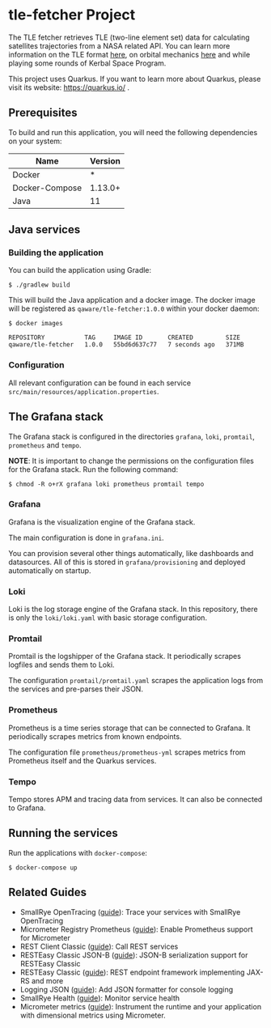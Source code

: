 # tle-fetcher Project

The TLE fetcher retrieves TLE (two-line element set) data for calculating satellites trajectories from a NASA related API.
You can learn more information on the TLE format [here](https://en.wikipedia.org/wiki/Two-line_element_set), on orbital
mechanics [here](https://en.wikipedia.org/wiki/Orbital_mechanics) and while playing some rounds of Kerbal Space Program.

This project uses Quarkus. If you want to learn more about Quarkus, please visit its website: https://quarkus.io/ .

## Prerequisites

To build and run this application, you will need the following dependencies on your system:

| Name           | Version |
|----------------|---------|
| Docker         | *       |
| Docker-Compose | 1.13.0+ |
| Java           | 11      |


## Java services

### Building the application

You can build the application using Gradle:

```shell
$ ./gradlew build
```

This will build the Java application and a docker image. The docker image will be registered as `qaware/tle-fetcher:1.0.0` within your docker daemon:

```shell
$ docker images

REPOSITORY           TAG     IMAGE ID       CREATED         SIZE
qaware/tle-fetcher   1.0.0   55bd6d637c77   7 seconds ago   371MB
```

### Configuration

All relevant configuration can be found in each service `src/main/resources/application.properties`.

## The Grafana stack

The Grafana stack is configured in the directories `grafana`, `loki`, `promtail`, `prometheus` and `tempo`.

**NOTE**: It is important to change the permissions on the configuration files for the Grafana stack. Run the following command:

```shell
$ chmod -R o+rX grafana loki prometheus promtail tempo
```

### Grafana

Grafana is the visualization engine of the Grafana stack.

The main configuration is done in `grafana.ini`.

You can provision several other things automatically, like dashboards and datasources. All of this is stored in `grafana/provisioning` and deployed automatically on startup.

### Loki

Loki is the log storage engine of the Grafana stack. In this repository, there is only the `loki/loki.yaml` with basic storage configuration.

### Promtail

Promtail is the logshipper of the Grafana stack. It periodically scrapes logfiles and sends them to Loki.

The configuration `promtail/promtail.yaml` scrapes the application logs from the services and pre-parses their JSON.

### Prometheus

Prometheus is a time series storage that can be connected to Grafana. It periodically scrapes metrics from known endpoints.

The configuration file `prometheus/prometheus-yml` scrapes metrics from Prometheus itself and the Quarkus services.

### Tempo

Tempo stores APM and tracing data from services. It can also be connected to Grafana.

## Running the services

Run the applications with `docker-compose`:

```shell
$ docker-compose up
```

## Related Guides

- SmallRye OpenTracing ([guide](https://quarkus.io/guides/opentracing)): Trace your services with SmallRye OpenTracing
- Micrometer Registry Prometheus ([guide](https://quarkus.io/guides/micrometer)): Enable Prometheus support for Micrometer
- REST Client Classic ([guide](https://quarkus.io/guides/rest-client)): Call REST services
- RESTEasy Classic JSON-B ([guide](https://quarkus.io/guides/rest-json)): JSON-B serialization support for RESTEasy Classic
- RESTEasy Classic ([guide](https://quarkus.io/guides/resteasy)): REST endpoint framework implementing JAX-RS and more
- Logging JSON ([guide](https://quarkus.io/guides/logging#json-logging)): Add JSON formatter for console logging
- SmallRye Health ([guide](https://quarkus.io/guides/microprofile-health)): Monitor service health
- Micrometer metrics ([guide](https://quarkus.io/guides/micrometer)): Instrument the runtime and your application with dimensional metrics using Micrometer.
